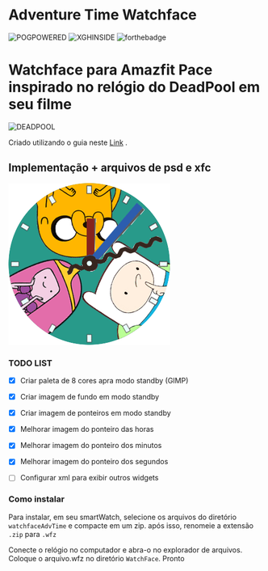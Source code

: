 # Adventure Time Watchface
![POGPOWERED](https://i.imgur.com/J3hfZVF.gif)
![XGHINSIDE](https://i.imgur.com/Azurvhj.gif)
![forthebadge](https://forthebadge.com/images/badges/gluten-free.svg)

# Watchface para Amazfit Pace inspirado no relógio do DeadPool em seu filme

![DEADPOOL](https://vignette.wikia.nocookie.net/adventuretimewithfinnandjake/images/6/6d/Deadpool-watch-1024x577.png/revision/latest?cb=20171010130132)

Criado utilizando o guia neste [Link](https://forum.xda-developers.com/smartwatch/amazfit/how-to-make-watch-amazfit-t3571751) .

## Implementação + arquivos de psd e xfc

![PREVIEW](watchfaceAdvTime/preview.png)

### TODO LIST

- [x] Criar paleta de 8 cores apra modo standby (GIMP)
- [x] Criar imagem de fundo em modo standby
- [x] Criar imagem de ponteiros em modo standby
- [x] Melhorar imagem do ponteiro das horas
- [x] Melhorar imagem do ponteiro dos minutos
- [x] Melhorar imagem do ponteiro dos segundos
- [ ] Configurar xml para exibir outros widgets


### Como instalar

Para instalar, em seu smartWatch, selecione os arquivos do diretório `watchfaceAdvTime` e compacte em um zip. após isso, renomeie a extensão `.zip` para `.wfz`

Conecte o relógio no computador e abra-o no explorador de arquivos. Coloque o arquivo.wfz no diretório `WatchFace`. Pronto

